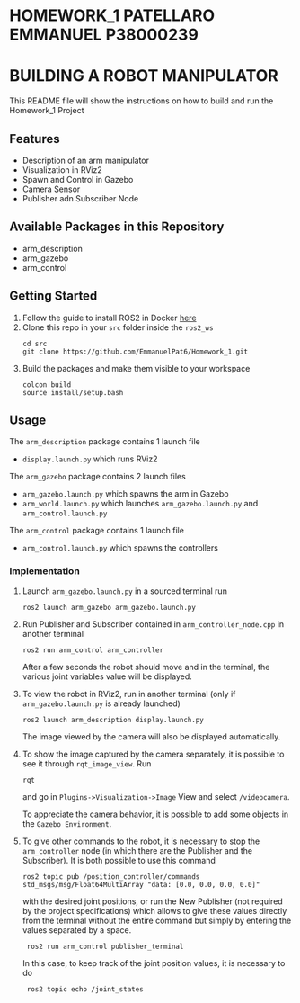 # HOMEWORK_1 PATELLARO EMMANUEL P38000239 #
# BUILDING A ROBOT MANIPULATOR #
This README file will show the instructions on how to build and run the Homework_1 Project 

## Features ##
- Description of an arm manipulator
- Visualization in RViz2
- Spawn and Control in Gazebo
- Camera Sensor
- Publisher adn Subscriber Node

## Available Packages in this Repository ##
- arm_description
- arm_gazebo
- arm_control

## Getting Started
1. Follow the guide to install ROS2 in Docker [here](https://github.com/RoboticsLab2024/ros2_docker_scripts.git)
2. Clone this repo in your `src` folder inside the `ros2_ws`
    ```shell
    cd src
    git clone https://github.com/EmmanuelPat6/Homework_1.git
    ```
3. Build the packages and make them visible to your workspace
    ```shell
    colcon build
    source install/setup.bash
    ```

## Usage
The `arm_description` package contains 1 launch file
- `display.launch.py` which runs RViz2 

The `arm_gazebo` package contains 2 launch files
- `arm_gazebo.launch.py` which spawns the arm in Gazebo 
- `arm_world.launch.py` which launches `arm_gazebo.launch.py` and `arm_control.launch.py`

The `arm_control` package contains 1 launch file
- `arm_control.launch.py` which spawns the controllers

### Implementation
1. Launch `arm_gazebo.launch.py`  in a sourced terminal run
    ```shell
    ros2 launch arm_gazebo arm_gazebo.launch.py
    ```
2. Run Publisher and Subscriber contained in `arm_controller_node.cpp` in another terminal
    ```shell
    ros2 run arm_control arm_controller
    ```
    After a few seconds the robot should move and in the terminal, the various joint variables value will be displayed.

3. To view the robot in RViz2, run in another terminal (only if `arm_gazebo.launch.py` is already launched)
    ```shell
    ros2 launch arm_description display.launch.py
    ```
    The image viewed by the camera will also be displayed automatically.

4. To show the image captured by the camera separately, it is possible to see it through `rqt_image_view`. Run
    ```shell
    rqt
    ```
    and go in `Plugins->Visualization->Image` View and select `/videocamera`.

    To appreciate the camera behavior, it is possible to add some objects in the `Gazebo Environment`.

5. To give other commands to the robot, it is necessary to stop the `arm_controller` node (in which there are the Publisher and the Subscriber). It is both possible to use this command
    ```shell
    ros2 topic pub /position_controller/commands std_msgs/msg/Float64MultiArray "data: [0.0, 0.0, 0.0, 0.0]" 
    ```
    with the desired joint positions, or run the New Publisher (not required by the project specifications) which allows to give these values directly from the terminal without the entire command but simply by entering the values separated by a space.
   ```shell
    ros2 run arm_control publisher_terminal
    ```
    In this case, to keep track of the joint position values, it is necessary to do
   ```shell
    ros2 topic echo /joint_states
    ```

